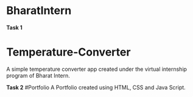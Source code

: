 # BharatIntern
**Task 1**
# Temperature-Converter
A simple temperature converter app created under the virtual internship program of Bharat Intern.

**Task 2**
#Portfolio
A Portfolio created using HTML, CSS and Java Script.
